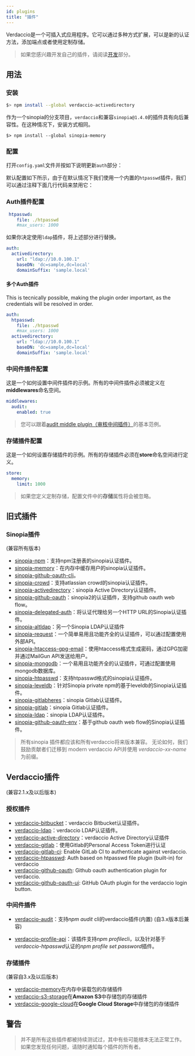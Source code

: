 ```yaml
---
id: plugins
title: "插件"
---
```

Verdaccio是一个可插入式应用程序。它可以通过多种方式扩展，可以是新的认证方法，添加端点或者使用定制存储。

> 如果您感兴趣开发自己的插件，请阅读[开发](dev-plugins.md)部分。

## 用法

### 安装

```bash
$> npm install --global verdaccio-activedirectory
```

作为一个sinopia的分支项目，`verdaccio`和兼容`sinopia@1.4.0`的插件具有向后兼容性。在这种情况下，安装方式相同。

    $> npm install --global sinopia-memory
    

### 配置

打开`config.yaml`文件并按如下说明更新`auth`部分：

默认配置如下所示，由于在默认情况下我们使用一个内置的`htpasswd`插件，我们可以通过注释下面几行代码来禁用它：

### Auth插件配置

```yaml
 htpasswd:
    file: ./htpasswd
    #max_users: 1000
```

如果你决定使用`ldap`插件，将上述部分进行替换。

```yaml
auth:
  activedirectory:
    url: "ldap://10.0.100.1"
    baseDN: 'dc=sample,dc=local'
    domainSuffix: 'sample.local'
```

#### 多个Auth插件

This is tecnically possible, making the plugin order important, as the credentials will be resolved in order.

```yaml
auth:
  htpasswd:
    file: ./htpasswd
    #max_users: 1000
  activedirectory:
    url: "ldap://10.0.100.1"
    baseDN: 'dc=sample,dc=local'
    domainSuffix: 'sample.local'
```

### 中间件插件配置

这是一个如何设置中间件插件的示例。所有的中间件插件必须被定义在**middlewares**命名空间。

```yaml
middlewares:
  audit:
    enabled: true
```

> 您可以跟着[audit middle plugin（审核中间插件）](https://github.com/verdaccio/verdaccio-audit)的基本范例。

### 存储插件配置

这是一个如何设置存储插件的示例。所有的存储插件必须在**store**命名空间进行定义。

```yaml
store:
  memory:
    limit: 1000
```

> 如果您定义定制存储，配置文件中的**存储**属性将会被忽略。

## 旧式插件

### Sinopia插件

(兼容所有版本)

* [sinopia-npm](https://www.npmjs.com/package/sinopia-npm)：支持npm注册表的sinopia认证插件。
* [sinopia-memory](https://www.npmjs.com/package/sinopia-memory)：在内存中缓存用户的sinopia认证插件。
* [sinopia-github-oauth-cli](https://www.npmjs.com/package/sinopia-github-oauth-cli)。
* [sinopia-crowd](https://www.npmjs.com/package/sinopia-crowd)：支持atlassian crowd的sinopia认证插件。
* [sinopia-activedirectory](https://www.npmjs.com/package/sinopia-activedirectory)：sinopia Active Directory认证插件。
* [sinopia-github-oauth](https://www.npmjs.com/package/sinopia-github-oauth)：sinopia2的认证插件，支持github oauth web flow。
* [sinopia-delegated-auth](https://www.npmjs.com/package/sinopia-delegated-auth)：将认证代理给另一个HTTP URL的Sinopia认证插件。
* [sinopia-altldap](https://www.npmjs.com/package/sinopia-altldap)：另一个Sinopia LDAP认证插件
* [sinopia-request](https://www.npmjs.com/package/sinopia-request)：一个简单易用且功能齐全的认证插件，可以通过配置使用外部API。
* [sinopia-htaccess-gpg-email](https://www.npmjs.com/package/sinopia-htaccess-gpg-email)：使用htaccess格式生成密码，通过GPG加密并通过MailGun API发送给用户。
* [sinopia-mongodb](https://www.npmjs.com/package/sinopia-mongodb)：一个易用且功能齐全的认证插件，可通过配置使用mongodb数据库。
* [sinopia-htpasswd](https://www.npmjs.com/package/sinopia-htpasswd)：支持htpasswd格式的sinopia认证插件。
* [sinopia-leveldb](https://www.npmjs.com/package/sinopia-leveldb)：针对Sinopia private npm的基于leveldb的Sinopia认证插件。
* [sinopia-gitlabheres](https://www.npmjs.com/package/sinopia-gitlabheres)：sinopia Gitlab认证插件。
* [sinopia-gitlab](https://www.npmjs.com/package/sinopia-gitlab)：sinopia Gitlab认证插件。
* [sinopia-ldap](https://www.npmjs.com/package/sinopia-ldap)：sinopia LDAP认证插件。
* [sinopia-github-oauth-env](https://www.npmjs.com/package/sinopia-github-oauth-env)：基于github oauth web flow的Sinopia认证插件。

> 所有sinopia 插件都应该和所有verdaccio将来版本兼容。 无论如何，我们鼓励贡献者们迁移到 modern verdaccio API并使用 *verdaccio-xx-name*为前缀。

## Verdaccio插件

(兼容2.1.x及以后版本)

### 授权插件

* [verdaccio-bitbucket](https://github.com/idangozlan/verdaccio-bitbucket)：verdaccio Bitbucket认证插件。
* [verdaccio-ldap](https://www.npmjs.com/package/verdaccio-ldap)：verdaccio LDAP认证插件。
* [verdaccio-active-directory](https://github.com/nowhammies/verdaccio-activedirectory)：verdaccio Active Directory认证插件
* [verdaccio-gitlab](https://github.com/bufferoverflow/verdaccio-gitlab)：使用Gitlab的Personal Access Token进行认证
* [verdaccio-gitlab-ci](https://github.com/lab360-ch/verdaccio-gitlab-ci): Enable GitLab CI to authenticate against verdaccio.
* [verdaccio-htpasswd](https://github.com/verdaccio/verdaccio-htpasswd): Auth based on htpasswd file plugin (built-in) for verdaccio
* [verdaccio-github-oauth](https://github.com/aroundus-inc/verdaccio-github-oauth): Github oauth authentication plugin for verdaccio.
* [verdaccio-github-oauth-ui](https://github.com/n4bb12/verdaccio-github-oauth-ui): GitHub OAuth plugin for the verdaccio login button.

### 中间件插件

* [verdaccio-audit](https://github.com/verdaccio/verdaccio-audit)：支持*npm audit* cli的verdaccio插件(内置) (自3.x版本后兼容)

* [verdaccio-profile-api](https://github.com/ahoracek/verdaccio-profile-api)：该插件支持*npm profile*cli，以及针对基于*verdaccio-htpasswd*认证的*npm profile set password*插件。

### 存储插件

(兼容自3.x及以后版本)

* [verdaccio-memory](https://github.com/verdaccio/verdaccio-memory)在内存中装载包的存储插件
* [verdaccio-s3-storage](https://github.com/remitly/verdaccio-s3-storage)在**Amazon S3**中存储包的存储插件
* [verdaccio-google-cloud](https://github.com/verdaccio/verdaccio-google-cloud)在**Google Cloud Storage**中存储包的存储插件

## 警告

> 并不是所有这些插件都被持续测试过，其中有些可能根本无法正常工作。 如果您发现任何问题，请随时通知每个插件的所有者。